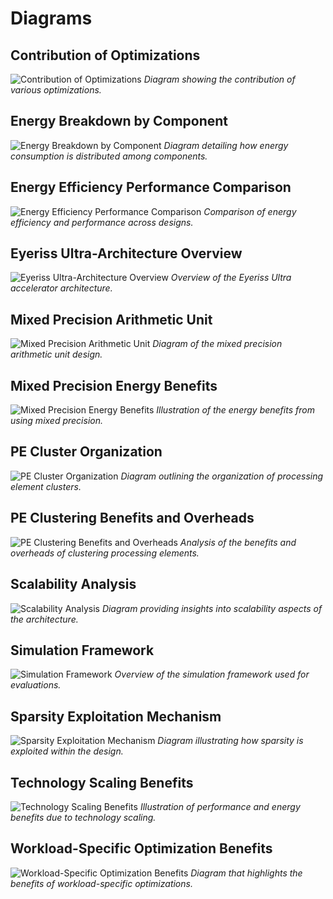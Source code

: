# Diagrams

## Contribution of Optimizations
![Contribution of Optimizations](./contribution%20of%20optimizations.svg)
*Diagram showing the contribution of various optimizations.*

## Energy Breakdown by Component
![Energy Breakdown by Component](./energy-breakdown-component.svg)
*Diagram detailing how energy consumption is distributed among components.*

## Energy Efficiency Performance Comparison
![Energy Efficiency Performance Comparison](./energy-efficiency-performance-comparison.svg)
*Comparison of energy efficiency and performance across designs.*

## Eyeriss Ultra-Architecture Overview
![Eyeriss Ultra-Architecture Overview](./eyeriss-ultra-architecture-overview.svg)
*Overview of the Eyeriss Ultra accelerator architecture.*

## Mixed Precision Arithmetic Unit
![Mixed Precision Arithmetic Unit](./mixed-precision-arithmetic-unit.svg)
*Diagram of the mixed precision arithmetic unit design.*

## Mixed Precision Energy Benefits
![Mixed Precision Energy Benefits](./mixed-precision-energy-benefits.svg)
*Illustration of the energy benefits from using mixed precision.*

## PE Cluster Organization
![PE Cluster Organization](./pe-cluster-organization.svg)
*Diagram outlining the organization of processing element clusters.*

## PE Clustering Benefits and Overheads
![PE Clustering Benefits and Overheads](./pe-clustering-benefits-and-overheads.svg)
*Analysis of the benefits and overheads of clustering processing elements.*

## Scalability Analysis
![Scalability Analysis](./scalability-analysis.svg)
*Diagram providing insights into scalability aspects of the architecture.*

## Simulation Framework
![Simulation Framework](./simulation-framework.svg)
*Overview of the simulation framework used for evaluations.*

## Sparsity Exploitation Mechanism
![Sparsity Exploitation Mechanism](./sparsity-exploitation-mechanism.svg)
*Diagram illustrating how sparsity is exploited within the design.*

## Technology Scaling Benefits
![Technology Scaling Benefits](./technology-scaling-benefits.svg)
*Illustration of performance and energy benefits due to technology scaling.*

## Workload-Specific Optimization Benefits
![Workload-Specific Optimization Benefits](./workload-specific-optimization-benefits.svg)
*Diagram that highlights the benefits of workload-specific optimizations.*